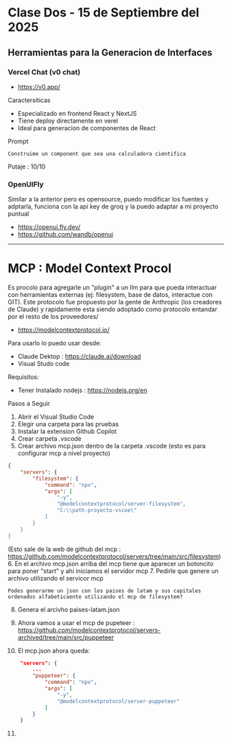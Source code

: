 # Clase Dos - 15 de Septiembre del 2025

## Herramientas para la Generacion de Interfaces

### Vercel Chat (v0 chat)

* https://v0.app/
    
Caractersiticas
* Especializado en frontend React y NextJS
* Tiene deploy directamente en verel
* Ideal para generacion de componentes de React

Prompt
```
Construime un component que sea una calculadora cientifica
```

Putaje : 10/10

### OpenUIFly

Similar a la anterior pero es opensource, puedo modificar los fuentes y adptarla, funciona con la api key de groq y la puedo adaptar a mi proyecto puntual

* https://openui.fly.dev/     
* https://github.com/wandb/openui

---

# MCP : Model Context Procol

Es procolo para agregarle un "plugin" a un llm para que pueda interactuar con herramientas externas (ej: filesystem, base de datos, interactue con GIT). Este protocolo fue propuesto por la gente de Anthropic (los creadores de Claude) y rapidamente esta siendo adoptado como protocolo entandar por el resto de los proveedores/

* https://modelcontextprotocol.io/
     
Para usarlo lo puedo usar desde:
* Claude Dektop : https://claude.ai/download
* Visual Studo code

Requisitos:
* Tener Instalado nodejs : https://nodejs.org/en

Pasos a Seguir
1. Abrir el Visual Studio Code
2. Elegir una carpeta para las pruebas
3. Instalar la extension Github Copilot
4. Crear carpeta .vscode
5. Crear archivo mcp.json dentro de la carpeta .vscode (esto es para configurar mcp a nivel proyecto)
```json
{
    "servers": {
        "filesystem": {
            "command": "npx",
            "args": [
                "-y",
                "@modelcontextprotocol/server-filesystem",
                "C:\\path-proyecto-vscoe\"
            ]
        }
    }
}
```
(Esto sale de la web de github del mcp : https://github.com/modelcontextprotocol/servers/tree/main/src/filesystem)
6. En el archivo mcp.json arriba del mcp tiene que aparecer un botoncito para poner "start" y ahi iniciamos el servidor mcp
7. Pedirle que genere un archivo utilizando el servicor mcp
```
Podes generarme un json con los paises de latam y sus capitales ordenados alfabeticaente utilizando el mcp de filesystem?
```
8. Genera el arcivho paises-latam.json

9. Ahora vamos a usar el mcp de pupeteer : https://github.com/modelcontextprotocol/servers-archived/tree/main/src/puppeteer
    
10. El mcp.json ahora queda:

```json
    "servers": {
        ...
        "puppeteer": {
            "command": "npx",
            "args": [
                "-y",
                "@modelcontextprotocol/server-puppeteer"
            ]
        }
    }
```

11. 
    
